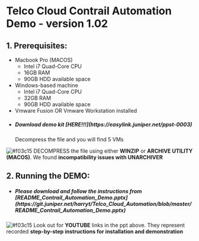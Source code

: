 # Telco Cloud Contrail Automation Demo - version 1.02

## 1. Prerequisites:
+ Macbook Pro (MACOS)
  - Intel i7 Quad-Core CPU
  - 16GB RAM
  - 90GB HDD available space
+ Windows-based machine
  - Intel i7 Quad-Core CPU
  - 32GB RAM
  - 90GB HDD available space
+ Vmware Fusion OR Vmware Workstation installed
+ <h5>Download demo kit [HERE!!!](https://easylink.juniper.net/ppst-0003)</h4> Decompress the file and you will find 5 VMs</h5>
![#f03c15](https://placehold.it/15/f03c15/000000?text=+) DECOMPRESS the file using either **WINZIP** or **ARCHIVE UTILITY (MACOS)**. We found **incompatibility issues with UNARCHIVER**

## 2. Running the DEMO:
  + <h5>Please download and follow the instructions from [README_Contrail_Automation_Demo.pptx](https://git.juniper.net/harryt/Telco_Cloud_Automation/blob/master/README_Contrail_Automation_Demo.pptx)</h5>
![#f03c15](https://placehold.it/15/f03c15/000000?text=+) Look out for **YOUTUBE** links in the ppt above. They represent recorded __step-by-step instructions for installation and demonstration__
